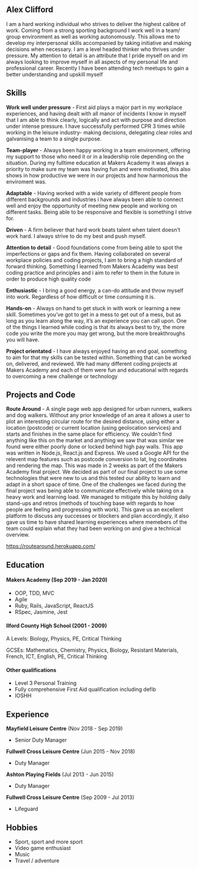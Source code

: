 ## Alex Clifford

I am a hard working individual who strives to deliver the highest calibre of work. Coming from a strong sporting background I work well in a team/ group environment as well as working autonomously. This allows me to develop my interpersonal skills accompanied by taking initiative and making decisions when necessary. I am a level headed thinker who thrives under pressure. My attention to detail is an attribute that I pride myself on and im always looking to improve myself in all aspects of my personal life and professional career. Recently I have been attending tech meetups to gain a better understanding and upskill myself

## Skills

**Work well under pressure** - First aid plays a major part in my workplace experiences, and having dealt with all manor of incidents I know in myself that I am able to think clearly, logically and act with purpose and direction under intense pressure. I have successfully performed CPR 3 times while working in the leisure industry- making decisions, delegating clear roles and galvanising a team to a single purpose.

**Team-player** - Always been happy working in a team environment, offering my support to those who need it or in a leadership role depending on the situation. During my fulltime education at Makers Academy it was always a priority to make sure my team was having fun and were motivated, this also shows in how productive we were in our projects and how harmonious the enviroment was.

**Adaptable** - Having worked with a wide variety of different people from different backgrounds and industries i have always been able to connect well and enjoy the opportunity of meeting new people and working on different tasks. Being able to be responsive and flexible is something I strive for.

**Driven** - A firm believer that hard work beats talent when talent doesn't work hard. I always strive to do my best and push myself.

**Attention to detail** - Good foundations come from being able to spot the imperfections or gaps and fix them. Having collaborated on several workplace policies and coding projects, I aim to bring a high standard of forward thinking. Something I learned from Makers Academy was best coding practice and principles and i aim to refer to them in the future in order to produce high quality code  

**Enthusiastic** - I bring a good energy, a can-do attitude and throw myself into work. Regardless of how difficult or time consuming it is.

**Hands-on** - Always on hand to get stuck in with work or learning a new skill. Sometimes you’ve got to get in a mess to get out of a mess, but as long as you learn along the way, it’s an experience you can call upon. One of the things I learned while coding is that its always best to try, the more code you write the more you may get wrong, but the more breakthroughs you will have. 

**Project orientated** - I have always enjoyed having an end goal, something to aim for that my skills can be tested within. Something that can be worked on, delivered, and reviewed. We had many different coding projects at Makers Academy and each of them were fun and educational with regards to overcoming a new challenge or technology

## Projects and Code

**Route Around** - A single page web app designed for urban runners, walkers and dog walkers. Without any prior knowledge of an area it allows a user to plot an interesting circular route for the desired distance, using either a location (postcode) or current location (using geolocation services) and starts and finishes in the same place for efficiency. We couldn't find anything like this on the market and anything we saw that was similar we found were either poorly done or locked behind high pay walls. This app was written in Node.js, React.js and Express. We used a Google API for the relevent map features such as postcode conversion to lat, lng coordinates and rendering the map. This was made in 2 weeks as part of the Makers Academy final project. We decided as part of our final project to use some technologies that were new to us and this tested our ability to learn and adapt in a short space of time. One of the challenges we faced during the final project was being able to communicate effectively while taking on a heavy work and learning load. We managed to mitigate this by holding daily stand-ups and retros (methods of touching base with regards to how people are feeling and progressing with work). This gave us an excellent platform to discuss any successes or blockers and plan accordingly, it also gave us time to have shared learning experiences where memebers of the team could explain what they had been working on and give a technical overview.

https://routearound.herokuapp.com/

## Education

#### Makers Academy (Sep 2019 - Jan 2020)

- OOP, TDD, MVC
- Agile
- Ruby, Rails, JavaScript, ReactJS
- RSpec, Jasmine, Jest

#### Ilford County High School (2001 - 2009)

A Levels: Biology, Physics, PE, Critical Thinking

GCSEs: Mathematics, Chemistry, Physics, Biology, Resistant Materials, French, ICT, English, PE, Critical Thinking

#### Other qualifications

- Level 3 Personal Training
- Fully comprehensive First Aid qualification including defib
- IOSHH

## Experience

**Mayfield Leisure Centre**  (Nov 2018 - Sep 2019)
- Senior Duty Manager

**Fullwell Cross Leisure Centre** (Jun 2015 - Nov 2018)   
- Duty Manager

**Ashton Playing Fields**  (Jul 2013 - Jun 2015)
- Duty Manager

**Fullwell Cross Leisure Centre**  (Sep 2009 - Jul 2013)
- Lifeguard

## Hobbies

- Sport, sport and more sport
- Video game enthusiast
- Music
- Travel / adventure

